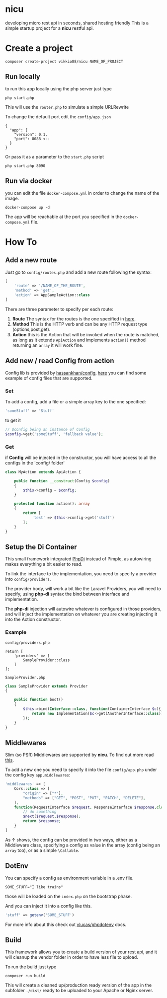 # nicu
developing micro rest api in seconds, shared hosting friendly
This is a simple startup project for a **nicu** restful api.

# Create a project
```
composer create-project vikkio88/nicu NAME_OF_PROJECT
```

## Run locally
to run this app locally using the php server just type
```
php start.php
```
This will use the ```router.php``` to simulate a simple URLRewrite

To change the default port edit the `config/app.json`
```
{
  "app": {
    "version": 0.1,
    "port": 8088 <--
  }
}
```

Or pass it as a parameter to the `start.php` script
```
php start.php 8090
```
## Run via docker
you can edit the file `docker-compose.yml` in order to change the name of the image.
```
docker-compose up -d
```
The app will be reachable at the port you specified in the `docker-compose.yml` file.

# How To
## Add a new route
Just go to `config/routes.php` and add a new route following the syntax:
```php
[
    'route' => '/NAME_OF_THE_ROUTE',
    'method' => 'get',
    'action' => AppSampleAction::class
]
```
There are three parameter to specify per each route:
1. **Route** The syntax for the routes is the one specified in [here](https://www.slimframework.com/docs/v3/objects/router.html).
2. **Method** This is the HTTP verb and can be any HTTP request type (options,post,get).
3. **Action** this is the Action that will be invoked when the route is matched, as long as it extends `ApiAction` and implements `action()` method returning an `array` it will work fine.

## Add new / read Config from action
Config lib is provided by [hassankhan/config](https://github.com/hassankhan/config), [here](https://github.com/hassankhan/config/tree/master/tests/mocks/pass) you can find some example of config files that are supported.
### Set
To add a config, add a file or a simple array key to the one specified:
```php
'someStuff' => 'Stuff'
```
to get it
```php
// $config being an instance of Config
$config->get('someStuff', 'fallback value');
```
### Get
if **Config** will be injected in the constructor, you will have access to all the configs in the 'config/ folder'
```php
class MyAction extends ApiAction {

    public function __construct(Config $config)
    {
        $this->config = $config;
    }

    protected function action(): array
    {
        return [
            'test' => $this->config->get('stuff')
        ];
    }
}
```

## Setup the Di Container
This small framework integrated [PhpDi](http://php-di.org) instead of Pimple, as autowiring makes everything a bit easier to read.

To link the interface to the implementation, you need to specify a provider into `config/providers`.

The provider body, will work a bit like the Laravel Providers, you will need to specify, using **php-di** syntax the bind between interface and implementation.

The **php-di** injection will autowire whatever is configured in those providers, and will inject the implementation on whatever you are creating injecting it into the Action constructor.
### Example
`config/providers.php`
```
return [
    'providers' => [
        SampleProvider::class
    ]
];
```

`SampleProvider.php`
```php
class SampleProvider extends Provider
{

    public function boot()
    {
        $this->bind(Interface::class, function(ContainerInterface $c){
            return new Implementation($c->get(AnotherInterface::class));
        });
    }
}
```

## Middlewares
Slim (so PSR) Middlewares are supported by **nicu**.
To find out more read [this](https://www.slimframework.com/docs/v3/concepts/middleware.html).

To add a new one you need to specify it into the file `config/app.php` under the config key `app.middlewares`:
```php
'middlewares' => [
    Cors::class => [
        "origin" => ["*"],
        "methods" => ["GET", "POST", "PUT", "PATCH", "DELETE"],
    ],
    function(RequestInterface $request, ResponseInterface $response,closure $next){
        // do something
        $next($request,$response);
        return $response;
    }
]
```
As ↑ shows, the config can be provided in two ways, either as a Middleware class, specifying a config as value in the array (config being an `array` too), or as a simple `\Callable`.

## DotEnv
You can specify a config as environment variable in a .env file.
```
SOME_STUFF="I like trains"
```
those will be loaded on the `index.php` on the bootstrap phase.

And you can inject it into a config like this.
```php
'stuff' => getenv('SOME_STUFF')
```

For more info about this check out [vlucas/phpdotenv](https://github.com/vlucas/phpdotenv) docs.

## Build

This framework allows you to create a build version of your rest api, and it will cleanup the vendor folder in order to have less file to upload.

To run the build just type
```
composer run build
```

This will create a cleaned up/production ready version of the app in the subfolder `./dist/` ready to be uploaded to your Apache or Nginx server.

